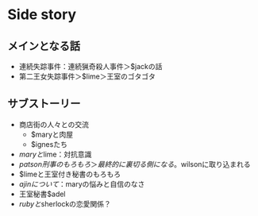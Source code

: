 Side story
===

## メインとなる話

- 連続失踪事件：連続猟奇殺人事件＞$jackの話
- 第二王女失踪事件＞$lime＞王室のゴタゴタ

## サブストーリー

- 商店街の人々との交流
    - $maryと肉屋
    - $ignesたち
- $maryと$lime：対抗意識
- $patson刑事のもろもろ＞最終的に裏切る側になる。$wilsonに取り込まれる
- $limeと王室付き秘書のもろもろ
- $ajinについて：$maryの悩みと自信のなさ
- 王室秘書$adel
- $rubyと$sherlockの恋愛関係？


